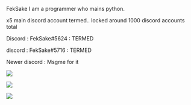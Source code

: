 FekSake
I am a programmer who mains python. 

x5 main discord account termed..
locked around 1000 discord accounts total

Discord : FekSake#5624 : TERMED

discord : FekSake#5716 : TERMED

Newer discord : Msgme for it

<a>
    <img src="https://komarev.com/ghpvc/?username=feksake">
</a>

![](https://github-readme-stats.vercel.app/api?username=FekSake&theme=radical)

![](https://github-readme-stats.vercel.app/api/top-langs/?username=FekSake&theme=radical)

